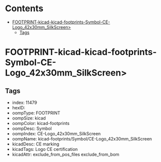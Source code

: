 



Contents
========

* [FOOTPRINT-kicad-kicad-footprints-Symbol-CE-Logo_42x30mm_SilkScreen>](#footprint-kicad-kicad-footprints-symbol-ce-logo_42x30mm_silkscreen)
	* [Tags](#tags)

# FOOTPRINT-kicad-kicad-footprints-Symbol-CE-Logo_42x30mm_SilkScreen>

## Tags

- index: 11479
- hexID: 
- oompType: FOOTPRINT
- oompSize: kicad
- oompColor: kicad-footprints
- oompDesc: Symbol
- oompIndex: CE-Logo_42x30mm_SilkScreen
- oompName: kicad-footprints/Symbol/CE-Logo_42x30mm_SilkScreen
- kicadDesc: CE marking
- kicadTags: Logo CE certification
- kicadAttr: exclude_from_pos_files exclude_from_bom
